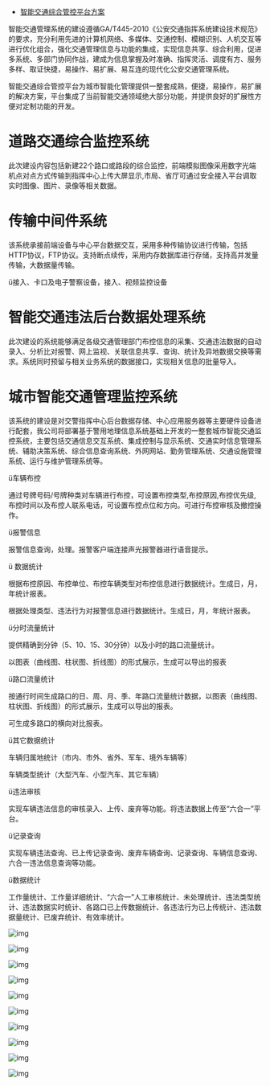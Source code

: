 - [智能交通综合管控平台方案](https://blog.csdn.net/llooyyuu/article/details/110388886)

 智能交通管理系统的建设遵循GA/T445-2010《公安交通指挥系统建设技术规范》的要求，充分利用先进的计算机网络、多媒体、交通控制、模糊识别、人机交互等进行优化组合，强化交通管理信息与功能的集成，实现信息共享、综合利用，促进多系统、多部门协同作战，建成为信息掌握及时准确、指挥灵活、调度有方、服务多样、取证快捷，易操作、易扩展、易互连的现代化公安交通管理系统。

智能交通综合管控平台为城市智能化管理提供一整套成熟，便捷，易操作，易扩展的解决方案，平台集成了当前智能交通领域绝大部分功能，并提供良好的扩展性方便对定制功能的开发。

# 道路交通综合监控系统 

  此次建设内容包括新建22个路口或路段的综合监控，前端模拟图像采用数字光端机点对点方式传输到指挥中心上传大屏显示,市局、省厅可通过安全接入平台调取实时图像、图片、录像等相关数据。

# 传输中间件系统 

 该系统承接前端设备与中心平台数据交互，采用多种传输协议进行传输，包括HTTP协议，FTP协议。支持断点续传，采用内存数据库进行存储，支持高并发量传输，大数据量传输。

ü接入、卡口及电子警察设备，接入、视频监控设备

# 智能交通违法后台数据处理系统

 此次建设的系统能够满足各级交通管理部门布控信息的采集、交通违法数据的自动录入、分析比对报警、网上监视、关联信息共享、查询、统计及异地数据交换等需求。系统同时预留与相关业务系统的数据接口，实现相关信息的批量导入。

# 城市智能交通管理监控系统 

 该系统的建设是对交警指挥中心后台数据存储、中心应用服务器等主要硬件设备进行配套，我公司将部署基于警用地理信息系统基础上开发的一整套城市智能交通监控系统，主要包括交通信息交互系统、集成控制与显示系统、交通实时信息管理系统、辅助决策系统、综合信息查询系统、外网网站、勤务管理系统、交通设施管理系统、运行与维护管理系统等。

ü车辆布控

 通过号牌号码/号牌种类对车辆进行布控，可设置布控类型,布控原因,布控优先级,布控时间以及布控人联系电话，可设置布控点位和方向。可进行布控审核及撤控操作。

ü报警信息

 报警信息查询，处理。报警客户端连接声光报警器进行语音提示。

ü 数据统计

  根据布控原因、布控单位、布控车辆类型对布控信息进行数据统计。生成日，月，年统计报表。

  根据处理类型、违法行为对报警信息进行数据统计。生成日，月，年统计报表。  

ü分时流量统计

  提供精确到分钟（5、10、15、30分钟）以及小时的路口流量统计。

  以图表（曲线图、柱状图、折线图）的形式展示，生成可以导出的报表

ü路口流量统计

  按通行时间生成路口的日、周、月、季、年路口流量统计数据，以图表（曲线图、柱状图、折线图）的形式展示，生成可以导出的报表。

 可生成多路口的横向对比报表。

ü其它数据统计

 车辆归属地统计（市内、市外、省外、军车、境外车辆等）

 车辆类型统计（大型汽车、小型汽车、其它车辆）  

ü违法审核

 实现车辆违法信息的审核录入、上传、废弃等功能。将违法数据上传至“六合一”平台。

ü记录查询

  实现车辆违法查询、已上传记录查询、废弃车辆查询、记录查询、车辆信息查询、六合一违法信息查询等功能。

ü数据统计

 工作量统计、工作量详细统计、“六合一”人工审核统计、未处理统计、违法类型统计、违法数据实时统计、各路口已上传数据统计、各违法行为已上传统计、违法数据量统计、已废弃统计、有效率统计。

![img](https://img-blog.csdnimg.cn/img_convert/10656a1df5c8627537f704dacceb835d.png)

![img](https://img-blog.csdnimg.cn/img_convert/3455776f8a9a1f1911ee75aeb28a3b39.png)

![img](https://img-blog.csdnimg.cn/img_convert/7a09ebc83dcb433f27732b8899b9304c.png)

![img](https://img-blog.csdnimg.cn/img_convert/b573b3a4a5b67df43cb3e0aecb02062d.png)

![img](https://img-blog.csdnimg.cn/img_convert/6f556cd3b8635438269fc3990e268342.png)

![img](https://img-blog.csdnimg.cn/img_convert/4656d4a578b41d9116065f85d0accd77.png)

![img](https://img-blog.csdnimg.cn/img_convert/b74b50d4649750bb7efbb95b33acd573.png)

![img](https://img-blog.csdnimg.cn/img_convert/88012c8c7c996b92ed250a354476e350.png)

![img](https://img-blog.csdnimg.cn/img_convert/76e573c3a65412239276f23c9d624923.png)

![img](https://img-blog.csdnimg.cn/img_convert/a7ca19a5c2ecbed3116f23e2f6d134cc.png)